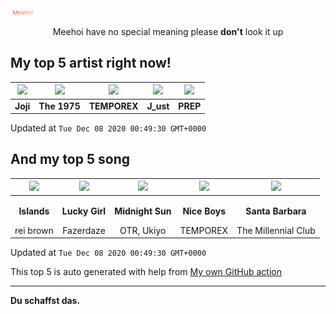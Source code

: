 [![Meehoi Logo](https://github.com/beam41/beam41/raw/master/mh.svg)](http://my.meehoi.me/)
<p align="center">Meehoi have no special meaning please <b>don't</b> look it up</p>

## My top 5 artist right now!
<!-- table start -->
|<img src="https://i.scdn.co/image/50c504c91a2ccd2b5f39837e6261463267b858a2">|<img src="https://i.scdn.co/image/1717dac024e71f64ec421a658c7a9769d41ce251">|<img src="https://i.scdn.co/image/b609a4bd3059e8e25a466deb59d7b29842ca3956">|<img src="https://i.scdn.co/image/ab67616d00004851cc4ccd176ab48f1946b712fe">|<img src="https://i.scdn.co/image/2be523b00b7db82d390aa9c00e43df48d5fbd6d3">|
| :---: | :---: | :---: | :---: | :---: |
|<b>Joji</b>|<b>The 1975</b>|<b>TEMPOREX</b>|<b>J_ust</b>|<b>PREP</b>|

Updated at `Tue Dec 08 2020 00:49:30 GMT+0000`
<!-- table end -->

## And my top 5 song
<!-- table song start -->
|<img src="https://i.scdn.co/image/ab67616d00001e02a16f826ef325cdc2b6d26d66">|<img src="https://i.scdn.co/image/ab67616d00001e02e2a46d54800a72ac33963ffe">|<img src="https://i.scdn.co/image/ab67616d00001e02b19ff1beae0c96473e5fba2a">|<img src="https://i.scdn.co/image/ab67616d00001e0269d098be64bae871b54c2096">|<img src="https://i.scdn.co/image/ab67616d00001e027dddccf83ede45b7ae173ff1">|
| :---: | :---: | :---: | :---: | :---: |
|<p><b>Islands</b></p> rei brown|<p><b>Lucky Girl</b></p> Fazerdaze|<p><b>Midnight Sun</b></p> OTR, Ukiyo|<p><b>Nice Boys</b></p> TEMPOREX|<p><b>Santa Barbara</b></p> The Millennial Club|

Updated at `Tue Dec 08 2020 00:49:30 GMT+0000`
<!-- table song end -->

This top 5 is auto generated with help from [My own GitHub action](https://github.com/beam41/spotify-listening)

---

**Du schaffst das.**